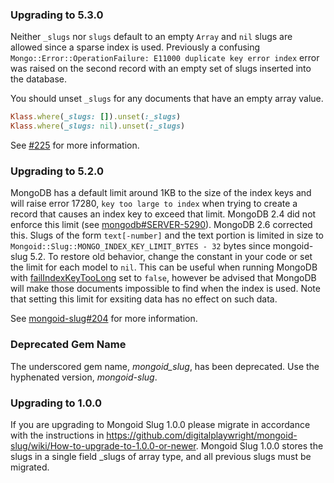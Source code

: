 ### Upgrading to 5.3.0

Neither `_slugs` nor `slugs` default to an empty `Array` and `nil` slugs are allowed since a sparse index is used. Previously a confusing `Mongo::Error::OperationFailure: E11000 duplicate key error index` error was raised on the second record with an empty set of slugs inserted into the database.

You should unset `_slugs` for any documents that have an empty array value.

```ruby
Klass.where(_slugs: []).unset(:_slugs)
Klass.where(_slugs: nil).unset(:_slugs)
```

See [#225](https://github.com/digitalplaywright/mongoid-slug/pull/225) for more information.

### Upgrading to 5.2.0

MongoDB has a default limit around 1KB to the size of the index keys and will raise error 17280, `key too large to index` when trying to create a record that causes an index key to exceed that limit. MongoDB 2.4 did not enforce this limit (see [mongodb#SERVER-5290](https://jira.mongodb.org/browse/SERVER-5290)). MongoDB 2.6 corrected this. Slugs of the form `text[-number]` and the text portion is limited in size to `Mongoid::Slug::MONGO_INDEX_KEY_LIMIT_BYTES - 32` bytes since mongoid-slug 5.2. To restore old behavior, change the constant in your code or set the limit for each model to `nil`. This can be useful when running MongoDB with [failIndexKeyTooLong](https://docs.mongodb.org/manual/reference/parameters/#param.failIndexKeyTooLong) set to `false`, however be advised that MongoDB will make those documents impossible to find when the index is used. Note that setting this limit for exsiting data has no effect on such data.

See [mongoid-slug#204](https://github.com/digitalplaywright/mongoid-slug/pull/204) for more information.

### Deprecated Gem Name

The underscored gem name, _mongoid_slug_, has been deprecated. Use the hyphenated version, _mongoid-slug_.

### Upgrading to 1.0.0

If you are upgrading to Mongoid Slug 1.0.0 please migrate in accordance with the instructions in https://github.com/digitalplaywright/mongoid-slug/wiki/How-to-upgrade-to-1.0.0-or-newer. Mongoid Slug 1.0.0  stores the slugs in a single field _slugs of array type, and all previous slugs must be migrated.
